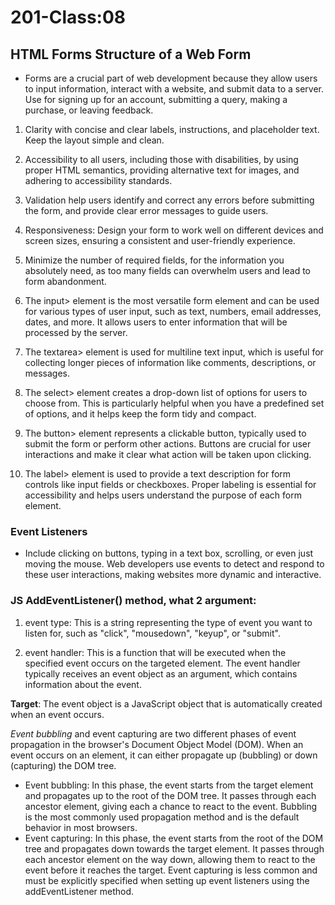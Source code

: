 # 201-Class:08

## HTML Forms Structure of a Web Form

* Forms are a crucial part of web development because they allow users to input information, interact with a website, and submit data to a server. Use for signing up for an account, submitting a query, making a purchase, or leaving feedback.

1. Clarity with concise and clear labels, instructions, and placeholder text. Keep the layout simple and clean.

2. Accessibility to all users, including those with disabilities, by using proper HTML semantics, providing alternative text for images, and adhering to accessibility standards.

3. Validation help users identify and correct any errors before submitting the form, and provide clear error messages to guide users.

4. Responsiveness: Design your form to work well on different devices and screen sizes, ensuring a consistent and user-friendly experience.

5. Minimize the number of required fields, for the information you absolutely need, as too many fields can overwhelm users and lead to form abandonment.

1. The input> element is the most versatile form element and can be used for various types of user input, such as text, numbers, email addresses, dates, and more. It allows users to enter information that will be processed by the server.

2. The textarea> element is used for multiline text input, which is useful for collecting longer pieces of information like comments, descriptions, or messages.

3.  The select> element creates a drop-down list of options for users to choose from. This is particularly helpful when you have a predefined set of options, and it helps keep the form tidy and compact.

4. The button> element represents a clickable button, typically used to submit the form or perform other actions. Buttons are crucial for user interactions and make it clear what action will be taken upon clicking.

5. The label> element is used to provide a text description for form controls like input fields or checkboxes. Proper labeling is essential for accessibility and helps users understand the purpose of each form element.

### Event Listeners

* Include clicking on buttons, typing in a text box, scrolling, or even just moving the mouse. Web developers use events to detect and respond to these user interactions, making websites more dynamic and interactive.

 ### JS AddEventListener() method, what 2 argument:

 1. event type: This is a string representing the type of event you want to listen for, such as "click", "mousedown", "keyup", or "submit".

2. event handler: This is a function that will be executed when the specified event occurs on the targeted element. The event handler typically receives an event object as an argument, which contains information about the event.


**Target**: The event object is a JavaScript object that is automatically created when an event occurs.

*Event bubbling* and event capturing are two different phases of event propagation in the browser's Document Object Model (DOM). When an event occurs on an element, it can either propagate up (bubbling) or down (capturing) the DOM tree.

* Event bubbling: In this phase, the event starts from the target element and propagates up to the root of the DOM tree. It passes through each ancestor element, giving each a chance to react to the event. Bubbling is the most commonly used propagation method and is the default behavior in most browsers.
* Event capturing: In this phase, the event starts from the root of the DOM tree and propagates down towards the target element. It passes through each ancestor element on the way down, allowing them to react to the event before it reaches the target. Event capturing is less common and must be explicitly specified when setting up event listeners using the addEventListener method.

